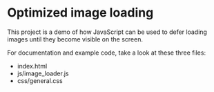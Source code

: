 # Optimized image loading

This project is a demo of how JavaScript can be used to defer loading images until they become visible on the screen.

For documentation and example code, take a look at these three files:

* index.html
* js/image_loader.js
* css/general.css